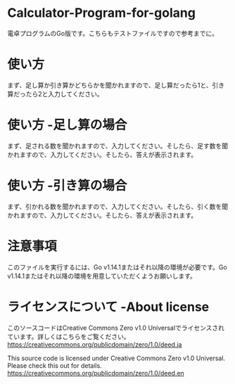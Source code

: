 # Calculator-Program-for-golang
電卓プログラムのGo版です。こちらもテストファイルですので参考までに。

# 使い方
まず、足し算か引き算かどちらかを聞かれますので、足し算だったら1と、引き算だったら2と入力してください。

# 使い方 -足し算の場合
まず、足される数を聞かれますので、入力してください。そしたら、足す数を聞かれますので、入力してください。そしたら、答えが表示されます。

# 使い方 -引き算の場合
まず、引かれる数を聞かれますので、入力してください。そしたら、引く数を聞かれますので、入力してください。そしたら、答えが表示されます。

# 注意事項
このファイルを実行するには、Go v1.14.1またはそれ以降の環境が必要です。Go v1.14.1またはそれ以降の環境を用意していただくようお願いします。

# ライセンスについて -About license
このソースコードはCreative Commons Zero v1.0 Universalでライセンスされています。詳しくはこちらをご覧ください。
https://creativecommons.org/publicdomain/zero/1.0/deed.ja

This source code is licensed under Creative Commons Zero v1.0 Universal. Please check this out for details.
https://creativecommons.org/publicdomain/zero/1.0/deed.en
